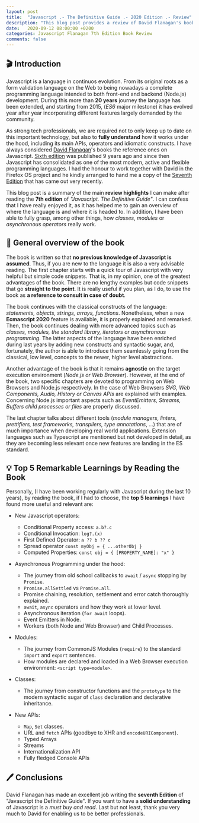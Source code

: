 ```yaml
---
layout: post
title:  "Javascript .- The Definitive Guide .- 2020 Edition .- Review"
description: "This blog post provides a review of David Flanagan's book on Javascript. (2020 Edition)"
date:   2020-09-12 08:00:00 +0200
categories: Javascript Flanagan 7th Edition Book Review
comments: false 
---
```


## 🎬 Introduction

Javascript is a language in continuos evolution. From its original roots as a form validation language on the Web to being nowadays a complete programming language intended to both front-end and backend (Node.js) development. During this more than **20 years** journey the language has been extended, and starting from 2015, (*ES6* major milestone) it has evolved year after year incorporating different features largely demanded by the community.

As strong tech professionals, we are required not to only keep up to date on this important technology, but also to **fully understand** how it works under the hood, including its main APIs, operators and idiomatic constructs. I have always considered [David Flanagan](https://davidflanagan.com/)'s books the reference ones on Javascript. [Sixth edition](https://www.oreilly.com/library/view/javascript-the-definitive/9781449393854/) was published 9 years ago and since then Javascript has consolidated as one of the most modern, active and flexible programming languages. I had the honour to work together with David in the Firefox OS project and he kindly arranged to hand me a copy of the [Seventh Edition](https://www.oreilly.com/library/view/javascript-the-definitive/9781491952016/) that has came out very recently. 

This blog post is a summary of the main **review highlights** I can make after reading the **7th edition** of *"Javascript. The Definitive Guide"*. I can confess that I have really enjoyed it, as it has helped me to gain an overview of where the language is and where it is headed to. In addition, I have been able to fully grasp, among other things, how *classes*, *modules* or *asynchronous operators* really work. 

## 📖 General overview of the book

The book is written so that **no previous knowledge of Javascript is assumed**. Thus, if you are new to the language it is also a very advisable reading. The first chapter starts with a quick tour of Javascript with very helpful but simple code snippets. That is, in my opinion, one of the greatest advantages of the book. There are no lengthy examples but code snippets that go **straight to the point**. It is really useful if you plan, as I do, to use the book as **a reference to consult in case of doubt**. 

The book continues with the classical constructs of the language: *statements, objects, strings, arrays, functions*. Nonetheless, when a new **Ecmascript 2020** feature is available, it is properly explained and remarked. Then, the book continues dealing with more advanced topics such as *classes, modules, the standard library, iterators or asynchronous programming*. The latter aspects of the language have been enriched during last years by adding new constructs and syntactic sugar, and, fortunately, the author is able to introduce them seamlessly going from the classical, low level, concepts to the newer, higher level abstractions. 

Another advantage of the book is that it remains **agnostic** on the target execution environment (*Node.js or Web Browser*). However, at the end of the book, two specific chapters are devoted to programming on Web Browsers and Node.js respectively. In the case of Web Browsers *SVG, Web Components, Audio, History or Canvas APIs* are explained with examples. Concerning Node.js important aspects such as *EventEmitters, Streams, Buffers child processes or files* are properly discussed. 

The last chapter talks about different tools (*module managers, linters, prettifiers, test frameworks, transpilers, type annotations*, ...) that are of much importance when developing real world applications. Extension languages such as Typescript are mentioned but not developed in detail, as they are becoming less relevant once new features are landing in the ES standard. 

## 💡 Top 5 Remarkable Learnings by Reading the Book 

Personally, (I have been working regularly with Javascript during the last 10 years), by reading the book, if I had to choose, the **top 5 learnings** I have found more useful and relevant are: 

* New Javascript operators:
  - Conditional Property access: `a.b?.c`
  - Conditional Invocation: `log?.(x)`
  - First Defined Operator: `a ?? b ?? c`
  - Spread operator `const myObj = { ...otherObj }`
  - Computed Properties: `const obj = { [PROPERTY_NAME]: "x" }`


* Asynchronous Programming under the hood:  
  - The journey from old school callbacks to `await` / `async` stopping by `Promise`. 
  - `Promise.allSettled` vs `Promise.all`. 
  - Promise chaining, resolution, settlement and error catch thoroughly explained. 
  - `await`, `async` operators and how they work at lower level. 
  - Asynchronous iteration (`for await` loops). 
  - Event Emitters in Node. 
  - Workers (both Node and Web Browser) and Child Processes.


* Modules: 
  - The journey from CommonJS Modules (`require`) to the standard `import` and `export` sentences. 
  - How modules are declared and loaded in a Web Browser execution environment: `<script type=module>`. 


* Classes: 
  - The journey from constructor functions and the `prototype` to the modern syntactic sugar of `class` declaration and declarative inheritance. 


* New APIs:
  - `Map`, `Set` classes. 
  - URL and `fetch` APIs (goodbye to XHR and `encodeURIComponent`). 
  - Typed Arrays 
  - Streams
  - Internationalization API
  - Fully fledged Console APIs

## 🖊️ Conclusions

David Flanagan has made an excellent job writing the **seventh Edition** of "Javascript the Definitive Guide". If you want to have a **solid understanding** of Javascript is a *must buy and read*. Last but not least, thank you very much to David for enabling us to be better professionals. 
